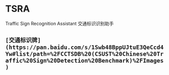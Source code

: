 # TSRA
Traffic Sign Recognition Assistant
交通标识识别助手
## ``[交通标识牌](https://pan.baidu.com/s/1Swb48BppUJtuE3QeCcd4Yw#list/path=%2FCCTSDB%20(CSUST%20Chinese%20Traffic%20Sign%20Detection%20Benchmark)%2FImages)``


